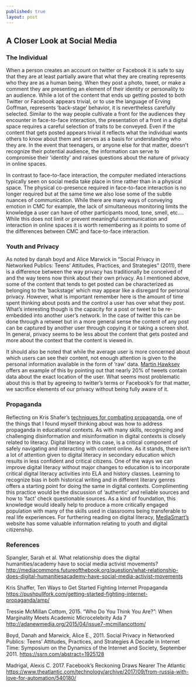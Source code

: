 ```yaml
---
published: true
layout: post
---
```


## A Closer Look at Social Media 

### The Individual 

When a person creates an account on twitter or Facebook it is safe to say that they are at least partially aware that what they are creating represents who they are as a human being. When they post a photo, tweet, or make a comment they are presenting an element of their identity or personality to an audience. While a lot of the content that ends up getting posted to both Twitter or Facebook appears trivial, or to use the language of Erving Goffman, represents ‘back-stage’ behavior, it is nevertheless carefully selected. Similar to the way people cultivate a front for the audiences they encounter in face-to-face interaction, the presentation of a front in a digital space requires a careful selection of traits to be conveyed. Even if the content that gets posted appears trivial it reflects what the individual wants others to know about them and serves as a basis for understanding who they are. In the event that teenagers, or anyone else for that matter, doesn't recognize their potential audience, the information can serve to compromise their 'identity' and raises questions about the nature of privacy in online spaces.

In contrast to face-to-face interaction, the computer mediated interactions typically seen on social media take place in time rather than in a physical space. The physical co-presence required in face-to-face interaction is no longer required but at the same time we also lose some of the subtle nuances of communication. While there are many ways of conveying emotion in CMC for example, the lack of simultaneous monitoring limits the knowledge a user can have of other participants mood, tone, smell, etc.… While this does not limit or prevent meaningful communication and interaction in online spaces it is worth remembering as it points to some of the differences between CMC and face-to-face interaction. 

### Youth and Privacy 

As noted by danah boyd and Alice Marwick in “Social Privacy in Networked Publics: Teens’ Attitudes, Practices, and Strategies” (2011), there is a difference between the way privacy has traditionally be conceived of and the way teens now think about their own privacy. As I mentioned above, some of the content that tends to get posted can be characterized as belonging to the ‘backstage’ which may appear like a disregard for personal privacy. However, what is important remember here is the amount of time spent thinking about posts and the control a user has over what they post. What’s interesting though is the capacity for a post or tweet to be re-embedded into another user’s network. In the case of twitter this can be done through a retweet but in a more general sense the content of any post can be captured by another user through copying it or taking a screen shot. In general, privacy seems to be less about the content that gets posted and more about the context that the content is viewed in.

 It should also be noted that while the average user is more concerned about which users can see their content, not enough attention is given to the personal information available in the form of ‘raw’ data. [Martin Hawksey](https://mashe.hawksey.info/2016/06/tags-tricks-making-a-searchable-location-map-of-your-top-twitter-contributors-with-geocode-by-awesome-table/amp/) offers an example of this by pointing out that nearly 20% of tweets contain data about the exact location of the user. What seems most problematic about this is that by agreeing to twitter’s terms or Facebook’s for that matter, we sacrifice elements of our privacy without being fully aware of it. 

### Propaganda 

Reflecting on Kris Shafer’s [techniques for combating propaganda](https://pushpullfork.com/getting-started-fighting-internet-propaganda/#annotations:rtNSsvyDEeeZLR9mQpWP3A), one of the things that I found myself thinking about was how to address propaganda in educational contexts. As with many skills, recognizing and challenging disinformation and misinformation in digital contexts is closely related to literacy. Digital literacy in this case, is a critical component of safely navigating and interacting with content online. As it stands, there isn’t a lot of attention given to digital literacy in secondary education which results in less confident and critical citizens. One of the ways we can improve digital literacy without major changes to education is to incorporate critical digital literacy activities into ELA and history classes. Learning to recognize bias in both historical writing and in different literary genres offers a starting point for doing the same in digital contexts. Complimenting this practice would be the discussion of ‘authentic’ and reliable sources and how to ‘fact’ check questionable sources. As a kind of foundation, this knowledge would ideally help to produce a more critically engaged population with many of the skills used in classrooms being transferable to real life experiences. For furthering reading on digital literacy, [MediaSmart’s](http://mediasmarts.ca/) website has some valuable information relating to youth and digital citizenship. 

### References

Spangler, Sarah et al. What relationship does the digital humanities/academy have to social media activist movements? http://mediacommons.futureofthebook.org/question/what-relationship-does-digital-humanitiesacademy-have-social-media-activist-movements

Kris Shaffer, Ten Ways to Get Started Fighting Internet Propaganda https://pushpullfork.com/getting-started-fighting-internet-propaganda/amp/

Tressie McMillan Cottom, 2015. “Who Do You Think You Are?”: When Marginality Meets Academic Microcelebrity Ada 7 http://adanewmedia.org/2015/04/issue7-mcmillancottom/

Boyd, Danah and Marwick, Alice E., 2011. Social Privacy in Networked Publics: Teens’ Attitudes, Practices, and Strategies A Decade in Internet Time: Symposium on the Dynamics of the Internet and Society, September 2011. https://ssrn.com/abstract=1925128

Madrigal, Alexis C. 2017. Facebook’s Reckoning Draws Nearer The Atlantic https://www.theatlantic.com/technology/archive/2017/09/from-russia-with-love-for-automation/540180/
